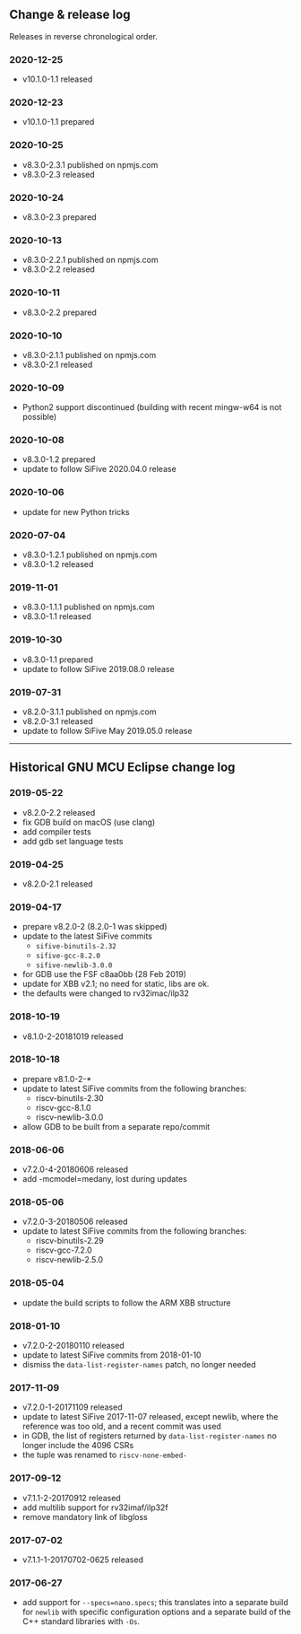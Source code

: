 
## Change & release log

Releases in reverse chronological order.

### 2020-12-25

- v10.1.0-1.1 released

### 2020-12-23

- v10.1.0-1.1 prepared

### 2020-10-25

- v8.3.0-2.3.1 published on npmjs.com
- v8.3.0-2.3 released

### 2020-10-24

- v8.3.0-2.3 prepared

### 2020-10-13

- v8.3.0-2.2.1 published on npmjs.com
- v8.3.0-2.2 released

### 2020-10-11

- v8.3.0-2.2 prepared

### 2020-10-10

- v8.3.0-2.1.1 published on npmjs.com
- v8.3.0-2.1 released

### 2020-10-09

- Python2 support discontinued (building with recent mingw-w64 is not possible)

### 2020-10-08

- v8.3.0-1.2 prepared
- update to follow SiFive 2020.04.0 release

### 2020-10-06

- update for new Python tricks

### 2020-07-04

- v8.3.0-1.2.1 published on npmjs.com
- v8.3.0-1.2 released

### 2019-11-01

- v8.3.0-1.1.1 published on npmjs.com
- v8.3.0-1.1 released

### 2019-10-30

- v8.3.0-1.1 prepared
- update to follow SiFive 2019.08.0 release

### 2019-07-31

- v8.2.0-3.1.1 published on npmjs.com
- v8.2.0-3.1 released
- update to follow SiFive May 2019.05.0 release

___

## Historical GNU MCU Eclipse change log

### 2019-05-22

- v8.2.0-2.2 released
- fix GDB build on macOS (use clang)
- add compiler tests
- add gdb set language tests

### 2019-04-25

- v8.2.0-2.1 released

### 2019-04-17

- prepare v8.2.0-2 (8.2.0-1 was skipped)
- update to the latest SiFive commits
  - `sifive-binutils-2.32`
  - `sifive-gcc-8.2.0`
  - `sifive-newlib-3.0.0`
- for GDB use the FSF c8aa0bb (28 Feb 2019)
- update for XBB v2.1; no need for static, libs are ok.
- the defaults were changed to rv32imac/ilp32

### 2018-10-19

- v8.1.0-2-20181019 released

### 2018-10-18

- prepare v8.1.0-2-*
- update to latest SiFive commits from the following branches:
  - riscv-binutils-2.30
  - riscv-gcc-8.1.0
  - riscv-newlib-3.0.0
- allow GDB to be built from a separate repo/commit

### 2018-06-06

- v7.2.0-4-20180606 released
- add -mcmodel=medany, lost during updates

### 2018-05-06

- v7.2.0-3-20180506 released
- update to latest SiFive commits from the following branches:
  - riscv-binutils-2.29
  - riscv-gcc-7.2.0
  - riscv-newlib-2.5.0

### 2018-05-04

- update the build scripts to follow the ARM XBB structure

### 2018-01-10

- v7.2.0-2-20180110 released
- update to latest SiFive commits from 2018-01-10
- dismiss the `data-list-register-names` patch, no longer needed

### 2017-11-09

- v7.2.0-1-20171109 released
- update to latest SiFive 2017-11-07 released, except newlib, where the
reference was too old, and a recent commit was used
- in GDB, the list of registers returned by `data-list-register-names`
no longer include the 4096 CSRs
- the tuple was renamed to `riscv-none-embed-`

### 2017-09-12

- v7.1.1-2-20170912 released
- add multilib support for rv32imaf/ilp32f
- remove mandatory link of libgloss

### 2017-07-02

- v7.1.1-1-20170702-0625 released

### 2017-06-27

- add support for `--specs=nano.specs`; this translates into a separate
build for `newlib` with specific configuration options and a separate
build of the C++ standard libraries with `-Os`.

